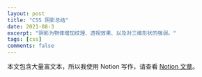 ```yaml
---
layout: post
title: "CSS 阴影总结"
date: 2021-08-3
excerpt: "阴影为物体增加纹理、透视效果、以及对三维形状的强调。"
tags: [css]
comments: false
---
```


本文包含大量富文本，所以我使用 Notion 写作，请查看 [Notion 文章](https://kind-armchair-5a5.notion.site/CSS-82a37acb847b4ea5a77ac61ca49034be)。
